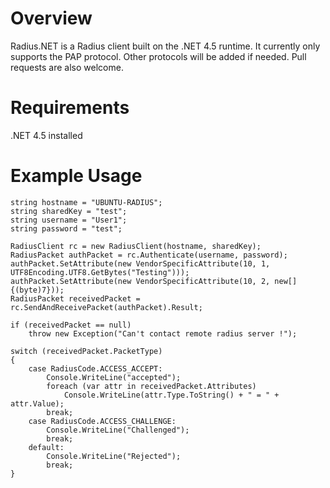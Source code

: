 Overview
========

Radius.NET is a Radius client built on the .NET 4.5 runtime.  It currently only supports the PAP protocol.
Other protocols will be added if needed.  Pull requests are also welcome.

Requirements
============

.NET 4.5 installed

Example Usage
=============

	string hostname = "UBUNTU-RADIUS";
	string sharedKey = "test";
	string username = "User1";
	string password = "test";

	RadiusClient rc = new RadiusClient(hostname, sharedKey);
	RadiusPacket authPacket = rc.Authenticate(username, password);
	authPacket.SetAttribute(new VendorSpecificAttribute(10, 1, UTF8Encoding.UTF8.GetBytes("Testing")));
	authPacket.SetAttribute(new VendorSpecificAttribute(10, 2, new[] {(byte)7}));
	RadiusPacket receivedPacket = rc.SendAndReceivePacket(authPacket).Result;

	if (receivedPacket == null) 
		throw new Exception("Can't contact remote radius server !");

	switch (receivedPacket.PacketType)
	{
		case RadiusCode.ACCESS_ACCEPT:
			Console.WriteLine("accepted");
			foreach (var attr in receivedPacket.Attributes)
				Console.WriteLine(attr.Type.ToString() + " = " + attr.Value);
			break;
		case RadiusCode.ACCESS_CHALLENGE:
			Console.WriteLine("Challenged");
			break;
		default:
			Console.WriteLine("Rejected");
			break;
	}
